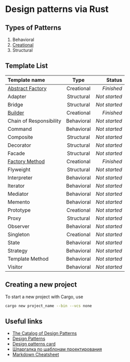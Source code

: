 # Design patterns via Rust

## Types of Patterns

1. Behavioral
1. [Creational](creational)
1. Structural

## Template List

Template name                                               |    Type    |        Status |
:-----------------------------------------------------------|:----------:|--------------:|
[Abstract Factory](creational/abstract%20factory)           | Creational |    *Finished* |
Adapter                                                     | Structural | *Not started* |
Bridge                                                      | Structural | *Not started* |
[Builder](creational/builder)                               | Creational |    *Finished* |
Chain of Responsibility                                     | Behavioral | *Not started* |
Command                                                     | Behavioral | *Not started* |
Composite                                                   | Structural | *Not started* |
Decorator                                                   | Structural | *Not started* |
Facade                                                      | Structural | *Not started* |
[Factory Method](creational/factory%20method)               | Creational |    *Finished* |
Flyweight                                                   | Structural | *Not started* |
Interpreter                                                 | Behavioral | *Not started* |
Iterator                                                    | Behavioral | *Not started* |
Mediator                                                    | Behavioral | *Not started* |
Memento                                                     | Behavioral | *Not started* |
Prototype                                                   | Creational | *Not started* |
Proxy                                                       | Structural | *Not started* |
Observer                                                    | Behavioral | *Not started* |
Singleton                                                   | Creational | *Not started* |
State                                                       | Behavioral | *Not started* |
Strategy                                                    | Behavioral | *Not started* |
Template Method                                             | Behavioral | *Not started* |
Visitor                                                     | Behavioral | *Not started* |

## Creating a new project

To start a new project with Cargo, use

```bash
cargo new project_name --bin --vcs none
```

## Useful links

* [The Catalog of Design Patterns](https://refactoring.guru/design-patterns/catalog)
* [Design Patterns](https://en.wikipedia.org/wiki/Design_Patterns)
* [Design patterns card](http://www.mcdonaldland.info/files/designpatterns/designpatternscard.pdf)
* [Шпаргалка по шаблонам проектирования](https://habrahabr.ru/post/210288/)
* [Markdown Cheatsheet](https://github.com/adam-p/markdown-here/wiki/Markdown-Cheatsheet)
